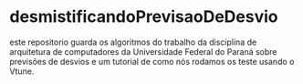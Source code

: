# desmistificandoPrevisaoDeDesvio
este repositorio guarda os algoritmos do trabalho da disciplina de arquitetura de computadores da Universidade Federal do Paraná sobre previsões de desvios e um tutorial de como nós rodamos os teste usando o Vtune.

